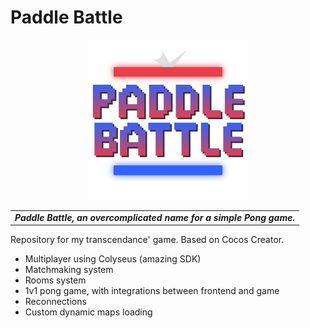 # Paddle Battle

<p align="center">
  <img width="256" height="256" src="https://github.com/senolem/PaddleBattle/blob/74b4eb69757c8f5e3705d27b23f3512cc9286668/assets/Textures/logo.png">
  <table align="center">
    <tr>
        <td align="center"><strong><em>Paddle Battle, an overcomplicated name for a simple Pong game.</em></strong></td>
    </tr>
</table>
</p>

Repository for my transcendance' game. Based on Cocos Creator.
- Multiplayer using Colyseus (amazing SDK)
- Matchmaking system
- Rooms system
- 1v1 pong game, with integrations between frontend and game
- Reconnections
- Custom dynamic maps loading
